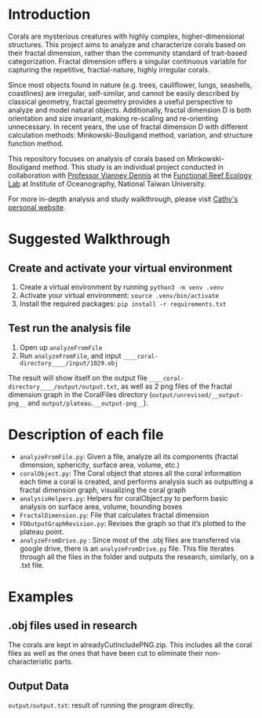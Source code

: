 # Introduction #
Corals are mysterious creatures with highly complex, higher-dimensional structures. This project aims to analyze and characterize corals based on their fractal dimension, rather than the community standard of trait-based categorization. Fractal dimension offers a singular continuous variable for capturing the repetitive, fractial-nature, highly irregular corals.

Since most objects found in nature (e.g. trees, cauliflower, lungs, seashells, coastlines) are irregular, self-similar, and cannot be easily described by classical geometry, fractal geometry provides a useful perspective to analyze and model natural objects. Additionally, fractal dimension D is both orientation and size invariant, making re-scaling and re-orienting unnecessary. In recent years, the use of fractal dimension D with different calculation methods: Minkowski-Bouligand method, variation, and structure function method. 

This repository focuses on analysis of corals based on Minkowski-Bouligand method. This study is an individual project conducted in collaboration with [Professor Vianney Dennis](http://www.oc.ntu.edu.tw/oceng/?teacher=vianney-denis) at the [Functional Reef Ecology Lab](https://www.dipintothereef.com/people.html) at Institute of Oceanography, National Taiwan University.

For more in-depth analysis and study walkthrough, please visit [Cathy's personal website](https://cathychangclimbshigh.com/personal-projects/fractal-dimension-in-corals/).

# Suggested Walkthrough #
## Create and activate your virtual environment ##
1. Create a virtual environment by running `python3 -m venv .venv`
2. Activate your virtual environment: `source .venv/bin/activate`
3. Install the required packages: `pip install -r requirements.txt `

## Test run the analysis file ##
1. Open up `analyzeFromFile`
2. Run `analyzeFromFile`, and input `____coral-directory____/input/1029.obj`

The result will show itself on the output file `____coral-directory____/output/output.txt`, as well as 2 png files of the fractal dimension graph in the CoralFiles directory (`output/unrevised/__output-png__` and `output/plateau.__output-png__`).

# Description of each file #
* `analyzeFromFile.py`: Given a file, analyze all its components (fractal dimension, sphericity, surface area, volume, etc.)
* `coralObject.py`: The Coral object that stores all the coral information each time a coral is created, and performs analysis such as outputting a fractal dimension graph, visualizing the coral graph
* `analysisHelpers.py`: Helpers for coralObject.py to perform basic analysis on surface area, volume, bounding boxes
* `FractalDimension.py`: File that calculates fractal dimension
* `FDOutputGraphRevision.py`: Revises the graph so that it’s plotted to the plateau point.
* `analyzeFromDrive.py` : Since most of the .obj files are transferred via google drive, there is an `analyzeFromDrive.py` file. This file iterates through all the files in the folder and outputs the research, similarly, on a .txt file.

# Examples #
## .obj files used in research ##
The corals are kept in alreadyCutIncludePNG.zip. This includes all the coral files as well as the ones that have been cut to eliminate their non-characteristic parts. 

## Output Data ##
`output/output.txt`: result of running the program directly.
